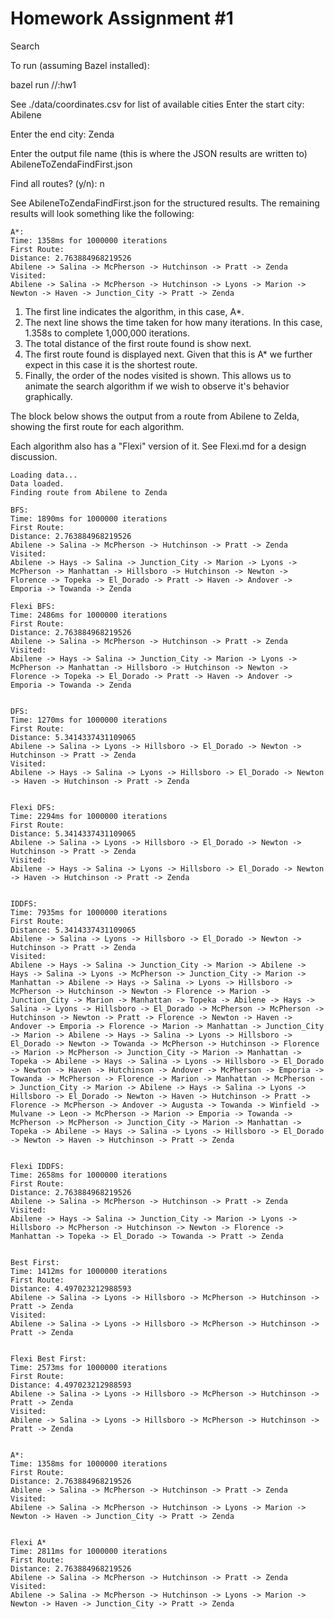 # Homework Assignment #1
Search

To run (assuming Bazel installed):

bazel run //:hw1

See ./data/coordinates.csv for list of available cities
Enter the start city:
Abilene

Enter the end city:
Zenda

Enter the output file name (this is where the JSON results are written to)
AbileneToZendaFindFirst.json

Find all routes? (y/n): 
n

See AbileneToZendaFindFirst.json for the structured results. The remaining results will look something like the following:

```
A*: 
Time: 1358ms for 1000000 iterations
First Route: 
Distance: 2.763884968219526
Abilene -> Salina -> McPherson -> Hutchinson -> Pratt -> Zenda
Visited: 
Abilene -> Salina -> McPherson -> Hutchinson -> Lyons -> Marion -> Newton -> Haven -> Junction_City -> Pratt -> Zenda
```

1. The first line indicates the algorithm, in this case, A*.
2. The next line shows the time taken for how many iterations. In this case, 1.358s to complete 1,000,000 iterations.
3. The total distance of the first route found is show next.
4. The first route found is displayed next. Given that this is A* we further expect in this case it is the shortest route.
5. Finally, the order of the nodes visited is shown. This allows us to animate the search algorithm if we wish
to observe it's behavior graphically.


The block below shows the output from a route from Abilene to Zelda, showing the first route for each
algorithm.

Each algorithm also has a "Flexi" version of it.  See Flexi.md for a design discussion.

```
Loading data...
Data loaded.
Finding route from Abilene to Zenda

BFS: 
Time: 1890ms for 1000000 iterations
First Route: 
Distance: 2.763884968219526
Abilene -> Salina -> McPherson -> Hutchinson -> Pratt -> Zenda
Visited: 
Abilene -> Hays -> Salina -> Junction_City -> Marion -> Lyons -> McPherson -> Manhattan -> Hillsboro -> Hutchinson -> Newton -> Florence -> Topeka -> El_Dorado -> Pratt -> Haven -> Andover -> Emporia -> Towanda -> Zenda

Flexi BFS: 
Time: 2486ms for 1000000 iterations
First Route: 
Distance: 2.763884968219526
Abilene -> Salina -> McPherson -> Hutchinson -> Pratt -> Zenda
Visited: 
Abilene -> Hays -> Salina -> Junction_City -> Marion -> Lyons -> McPherson -> Manhattan -> Hillsboro -> Hutchinson -> Newton -> Florence -> Topeka -> El_Dorado -> Pratt -> Haven -> Andover -> Emporia -> Towanda -> Zenda


DFS: 
Time: 1270ms for 1000000 iterations
First Route: 
Distance: 5.3414337431109065
Abilene -> Salina -> Lyons -> Hillsboro -> El_Dorado -> Newton -> Hutchinson -> Pratt -> Zenda
Visited: 
Abilene -> Hays -> Salina -> Lyons -> Hillsboro -> El_Dorado -> Newton -> Haven -> Hutchinson -> Pratt -> Zenda


Flexi DFS: 
Time: 2294ms for 1000000 iterations
First Route: 
Distance: 5.3414337431109065
Abilene -> Salina -> Lyons -> Hillsboro -> El_Dorado -> Newton -> Hutchinson -> Pratt -> Zenda
Visited: 
Abilene -> Hays -> Salina -> Lyons -> Hillsboro -> El_Dorado -> Newton -> Haven -> Hutchinson -> Pratt -> Zenda


IDDFS: 
Time: 7935ms for 1000000 iterations
First Route: 
Distance: 5.3414337431109065
Abilene -> Salina -> Lyons -> Hillsboro -> El_Dorado -> Newton -> Hutchinson -> Pratt -> Zenda
Visited: 
Abilene -> Hays -> Salina -> Junction_City -> Marion -> Abilene -> Hays -> Salina -> Lyons -> McPherson -> Junction_City -> Marion -> Manhattan -> Abilene -> Hays -> Salina -> Lyons -> Hillsboro -> McPherson -> Hutchinson -> Newton -> Florence -> Marion -> Junction_City -> Marion -> Manhattan -> Topeka -> Abilene -> Hays -> Salina -> Lyons -> Hillsboro -> El_Dorado -> McPherson -> McPherson -> Hutchinson -> Newton -> Pratt -> Florence -> Newton -> Haven -> Andover -> Emporia -> Florence -> Marion -> Manhattan -> Junction_City -> Marion -> Abilene -> Hays -> Salina -> Lyons -> Hillsboro -> El_Dorado -> Newton -> Towanda -> McPherson -> Hutchinson -> Florence -> Marion -> McPherson -> Junction_City -> Marion -> Manhattan -> Topeka -> Abilene -> Hays -> Salina -> Lyons -> Hillsboro -> El_Dorado -> Newton -> Haven -> Hutchinson -> Andover -> McPherson -> Emporia -> Towanda -> McPherson -> Florence -> Marion -> Manhattan -> McPherson -> Junction_City -> Marion -> Abilene -> Hays -> Salina -> Lyons -> Hillsboro -> El_Dorado -> Newton -> Haven -> Hutchinson -> Pratt -> Florence -> McPherson -> Andover -> Augusta -> Towanda -> Winfield -> Mulvane -> Leon -> McPherson -> Marion -> Emporia -> Towanda -> McPherson -> McPherson -> Junction_City -> Marion -> Manhattan -> Topeka -> Abilene -> Hays -> Salina -> Lyons -> Hillsboro -> El_Dorado -> Newton -> Haven -> Hutchinson -> Pratt -> Zenda


Flexi IDDFS: 
Time: 2658ms for 1000000 iterations
First Route: 
Distance: 2.763884968219526
Abilene -> Salina -> McPherson -> Hutchinson -> Pratt -> Zenda
Visited: 
Abilene -> Hays -> Salina -> Junction_City -> Marion -> Lyons -> Hillsboro -> McPherson -> Hutchinson -> Newton -> Florence -> Manhattan -> Topeka -> El_Dorado -> Towanda -> Pratt -> Zenda


Best First: 
Time: 1412ms for 1000000 iterations
First Route: 
Distance: 4.497023212988593
Abilene -> Salina -> Lyons -> Hillsboro -> McPherson -> Hutchinson -> Pratt -> Zenda
Visited: 
Abilene -> Salina -> Lyons -> Hillsboro -> McPherson -> Hutchinson -> Pratt -> Zenda


Flexi Best First:
Time: 2573ms for 1000000 iterations
First Route: 
Distance: 4.497023212988593
Abilene -> Salina -> Lyons -> Hillsboro -> McPherson -> Hutchinson -> Pratt -> Zenda
Visited: 
Abilene -> Salina -> Lyons -> Hillsboro -> McPherson -> Hutchinson -> Pratt -> Zenda


A*: 
Time: 1358ms for 1000000 iterations
First Route: 
Distance: 2.763884968219526
Abilene -> Salina -> McPherson -> Hutchinson -> Pratt -> Zenda
Visited: 
Abilene -> Salina -> McPherson -> Hutchinson -> Lyons -> Marion -> Newton -> Haven -> Junction_City -> Pratt -> Zenda


Flexi A*
Time: 2811ms for 1000000 iterations
First Route: 
Distance: 2.763884968219526
Abilene -> Salina -> McPherson -> Hutchinson -> Pratt -> Zenda
Visited: 
Abilene -> Salina -> McPherson -> Hutchinson -> Lyons -> Marion -> Newton -> Haven -> Junction_City -> Pratt -> Zenda
```
